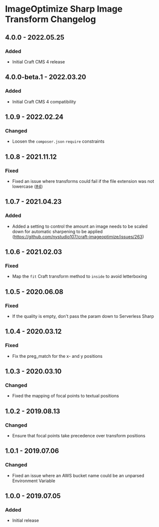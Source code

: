 # ImageOptimize Sharp Image Transform Changelog

## 4.0.0 - 2022.05.25
### Added
* Initial Craft CMS 4 release

## 4.0.0-beta.1 - 2022.03.20

### Added

* Initial Craft CMS 4 compatibility

## 1.0.9 - 2022.02.24

### Changed

* Loosen the `composer.json` `require` constraints

## 1.0.8 - 2021.11.12
### Fixed
* Fixed an issue where transforms could fail if the file extension was not lowercase ([#4](https://github.com/nystudio107/craft-imageoptimize-sharp/issues/4))

## 1.0.7 - 2021.04.23
### Added
* Added a setting to control the amount an image needs to be scaled down for automatic sharpening to be applied (https://github.com/nystudio107/craft-imageoptimize/issues/263)

## 1.0.6 - 2021.02.03
### Fixed
* Map the `fit` Craft transform method to `inside` to avoid letterboxing

## 1.0.5 - 2020.06.08
### Fixed
* If the quality is empty, don't pass the param down to Serverless Sharp

## 1.0.4 - 2020.03.12
### Fixed
* Fix the preg_match for the x- and y positions

## 1.0.3 - 2020.03.10
### Changed
* Fixed the mapping of focal points to textual positions

## 1.0.2 - 2019.08.13
### Changed
* Ensure that focal points take precedence over transform positions

## 1.0.1 - 2019.07.06
### Changed
* Fixed an issue where an AWS bucket name could be an unparsed Environment Variable

## 1.0.0 - 2019.07.05
### Added
- Initial release
